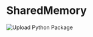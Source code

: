 # SharedMemory

![Upload Python Package](https://github.com/Zentetsu/SharedMemory/workflows/Upload%20Python%20Package/badge.svg)
